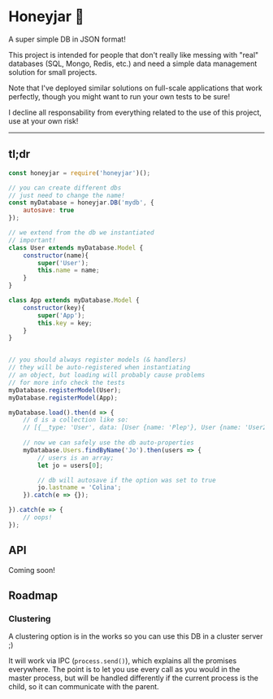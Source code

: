 # Honeyjar 🍯

A super simple DB in JSON format! 

This project is intended for people that don't really like messing with "real" databases (SQL, Mongo, Redis, etc.) and
need a simple data management solution for small projects.

Note that I've deployed similar solutions on full-scale applications that work perfectly, though you might want to run
your own tests to be sure!

I decline all responsability from everything related to the use of this project, use at your own risk!

---

## tl;dr
```javascript
const honeyjar = require('honeyjar')();

// you can create different dbs
// just need to change the name!
const myDatabase = honeyjar.DB('mydb', {
	autosave: true
});

// we extend from the db we instantiated
// important!
class User extends myDatabase.Model {
	constructor(name){
		super('User');
		this.name = name;
	}
}

class App extends myDatabase.Model {
	constructor(key){
		super('App');
		this.key = key;
	}
}


// you should always register models (& handlers)
// they will be auto-registered when instantiating
// an object, but loading will probably cause problems
// for more info check the tests
myDatabase.registerModel(User);
myDatabase.registerModel(App);

myDatabase.load().then(d => {
	// d is a collection like so:
	// [{__type: 'User', data: [User {name: 'Plep'}, User {name: 'User2'}]}, {__type: 'App', data: []}]
	
	// now we can safely use the db auto-properties
	myDatabase.Users.findByName('Jo').then(users => {
		// users is an array;
		let jo = users[0];

		// db will autosave if the option was set to true
		jo.lastname = 'Colina';
	}).catch(e => {});

}).catch(e => {
	// oops!
});
```

## API

Coming soon!

## Roadmap

### Clustering
 A clustering option is in the works so you can use this DB in a cluster server ;) 

 It will work via IPC (`process.send()`), which explains all the promises everywhere. The point
 is to let you use every call as you would in the master process, but will be handled differently if the
 current process is the child, so it can communicate with the parent.
